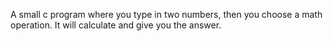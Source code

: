 A small c program where you type in two numbers, then you choose a math operation. It will calculate and give you the answer.
